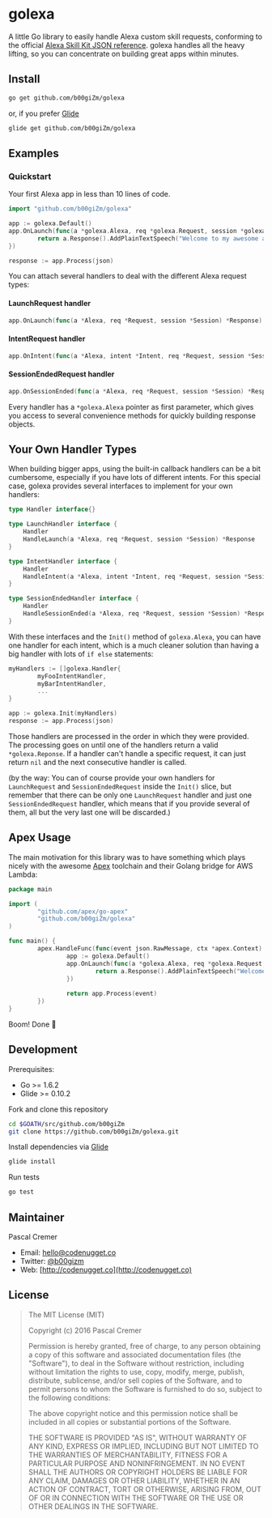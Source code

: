# golexa

A little Go library to easily handle Alexa custom skill requests, conforming to the official [Alexa Skill Kit JSON reference](https://developer.amazon.com/public/solutions/alexa/alexa-skills-kit/docs/alexa-skills-kit-interface-reference#outputspeech-object). golexa handles all the heavy lifting, so you can concentrate on building great apps within minutes.

## Install

```bash
go get github.com/b00giZm/golexa
```

or, if you prefer [Glide](https://github.com/Masterminds/glide)

```bash
glide get github.com/b00giZm/golexa
```

## Examples

### Quickstart

Your first Alexa app in less than 10 lines of code.

```go
import "github.com/b00giZm/golexa"

app := golexa.Default()
app.OnLaunch(func(a *golexa.Alexa, req *golexa.Request, session *golexa.Session) *golexa.Response {
        return a.Response().AddPlainTextSpeech("Welcome to my awesome app")
})

response := app.Process(json)
```

You can attach several handlers to deal with the different Alexa request types:

#### LaunchRequest handler
```go
app.OnLaunch(func(a *Alexa, req *Request, session *Session) *Response) { ... })
```

#### IntentRequest handler
```go
app.OnIntent(func(a *Alexa, intent *Intent, req *Request, session *Session) *Response) { ... })
```

#### SessionEndedRequest handler
```go
app.OnSessionEnded(func(a *Alexa, req *Request, session *Session) *Response) { ... })
```

Every handler has a `*golexa.Alexa` pointer as first parameter, which gives you access to several convenience methods for quickly building response objects.

## Your Own Handler Types

When building bigger apps, using the built-in callback handlers can be a bit cumbersome, especially if you have lots of different intents. For this special case, golexa provides several interfaces to implement for your own handlers:

```go
type Handler interface{}

type LaunchHandler interface {
	Handler
	HandleLaunch(a *Alexa, req *Request, session *Session) *Response
}

type IntentHandler interface {
	Handler
	HandleIntent(a *Alexa, intent *Intent, req *Request, session *Session) *Response
}

type SessionEndedHandler interface {
	Handler
	HandleSessionEnded(a *Alexa, req *Request, session *Session) *Response
}
```

With these interfaces and the `Init()` method of `golexa.Alexa`, you can have one handler for each intent, which is a much cleaner solution than having a big handler with lots of `if else` statements:

```go
myHandlers := []golexa.Handler{
        myFooIntentHandler,
        myBarIntentHandler,
        ...
}

app := golexa.Init(myHandlers)
response := app.Process(json)
```

Those handlers are processed in the order in which they were provided. The processing goes on until one of the handlers return a valid `*golexa.Reponse`. If a handler can't handle a specific request, it can just return `nil` and the next consecutive handler is called.

(by the way: You can of course provide your own handlers for `LaunchRequest` and `SessionEndedRequest` inside the `Init()` slice, but remember that there can be only one `LaunchRequest` handler and just one `SessionEndedRequest` handler, which means that if you provide several of them, all but the very last one will be discarded.)

## Apex Usage

The main motivation for this library was to have something which plays nicely with the awesome [Apex](http://apex.run/) toolchain and their Golang bridge for AWS Lambda:

```go
package main

import (
        "github.com/apex/go-apex"
        "github.com/b00giZm/golexa"
)

func main() {
        apex.HandleFunc(func(event json.RawMessage, ctx *apex.Context) (interface{}, error) {
                app := golexa.Default()
                app.OnLaunch(func(a *golexa.Alexa, req *golexa.Request, session *golexa.Session) *golexa.Response {
                        return a.Response().AddPlainTextSpeech("Welcome to my awesome app")
                })
        
                return app.Process(event)
        })
}
```

Boom! Done 🎉

## Development

Prerequisites:

* Go >= 1.6.2
* Glide >= 0.10.2

Fork and clone this repository

```bash
cd $GOATH/src/github.com/b00giZm
git clone https://github.com/b00giZm/golexa.git
```

Install dependencies via [Glide](https://github.com/Masterminds/glide)

```bash
glide install
```

Run tests

```bash
go test
```

## Maintainer

Pascal Cremer

* Email: <hello@codenugget.co>
* Twitter: [@b00gizm](https://twitter.com/b00gizm)
* Web: [http://codenugget.co](http://codenugget.co)

## License

> The MIT License (MIT)
>
> Copyright (c) 2016 Pascal Cremer
>
>Permission is hereby granted, free of charge, to any person obtaining a copy
>of this software and associated documentation files (the "Software"), to deal
>in the Software without restriction, including without limitation the rights
>to use, copy, modify, merge, publish, distribute, sublicense, and/or sell
>copies of the Software, and to permit persons to whom the Software is
>furnished to do so, subject to the following conditions:
>
>The above copyright notice and this permission notice shall be included in all
>copies or substantial portions of the Software.
>
>THE SOFTWARE IS PROVIDED "AS IS", WITHOUT WARRANTY OF ANY KIND, EXPRESS OR
>IMPLIED, INCLUDING BUT NOT LIMITED TO THE WARRANTIES OF MERCHANTABILITY,
>FITNESS FOR A PARTICULAR PURPOSE AND NONINFRINGEMENT. IN NO EVENT SHALL THE
>AUTHORS OR COPYRIGHT HOLDERS BE LIABLE FOR ANY CLAIM, DAMAGES OR OTHER
>LIABILITY, WHETHER IN AN ACTION OF CONTRACT, TORT OR OTHERWISE, ARISING FROM,
>OUT OF OR IN CONNECTION WITH THE SOFTWARE OR THE USE OR OTHER DEALINGS IN THE
>SOFTWARE.
